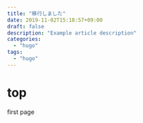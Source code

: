 ```yaml
---
title: "移行しました"
date: 2019-11-02T15:18:57+09:00
draft: false
description: "Example article description"
categories:
  - "hugo"
tags:
  - "hugo"
---
```

# top
first page
